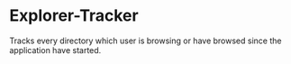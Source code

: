 # Explorer-Tracker
Tracks every directory which user is browsing or have browsed since the application have started. 
